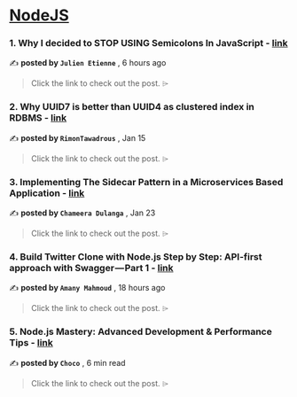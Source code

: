 
<h1><a href=https://medium.com/tag/nodejs/recommended target="_blank" rel="noopener noreferrer">NodeJS</a></h1>
<h3>1. Why I decided to STOP USING Semicolons In JavaScript - <a href=https://medium.com/@julienetienne/why-i-decided-to-stop-using-semicolons-in-javascript-9c128a882d5d?source=tag_recommended_feed---------0-84----------nodejs----------889338a5_1521_416f_8df8_11c383e20bc5------- target="_blank" rel="noopener noreferrer">link</a></h3>

✍️ **posted by `Julien Etienne`** <date> , 6 hours ago</date>

<blockquote>Click the link to check out the post. ⌲</blockquote>

<h3>2. Why UUID7 is better than UUID4 as clustered index in RDBMS - <a href=https://medium.com/@rtawadrous/why-uuid7-is-better-than-uuid4-as-clustered-index-edb02bf70056?source=tag_recommended_feed---------1-107----------nodejs----------889338a5_1521_416f_8df8_11c383e20bc5------- target="_blank" rel="noopener noreferrer">link</a></h3>

✍️ **posted by `RimonTawadrous`** <date> , Jan 15</date>

<blockquote>Click the link to check out the post. ⌲</blockquote>

<h3>3. Implementing The Sidecar Pattern in a Microservices Based Application - <a href=https://medium.com/bitsrc/implementing-the-sidecar-pattern-in-nodejs-2ec3954fe9b6?source=tag_recommended_feed---------2-85----------nodejs----------889338a5_1521_416f_8df8_11c383e20bc5------- target="_blank" rel="noopener noreferrer">link</a></h3>

✍️ **posted by `Chameera Dulanga`** <date> , Jan 23</date>

<blockquote>Click the link to check out the post. ⌲</blockquote>

<h3>4. Build Twitter Clone with Node.js Step by Step: API-first approach with Swagger — Part 1 - <a href=https://medium.com/@amanymounas/build-twitter-clone-with-node-js-step-by-step-api-first-approach-with-swagger-part-1-3852d0777fc1?source=tag_recommended_feed---------3-84----------nodejs----------889338a5_1521_416f_8df8_11c383e20bc5------- target="_blank" rel="noopener noreferrer">link</a></h3>

✍️ **posted by `Amany Mahmoud`** <date> , 18 hours ago</date>

<blockquote>Click the link to check out the post. ⌲</blockquote>

<h3>5. Node.js Mastery: Advanced Development & Performance Tips - <a href=https://medium.com/@Choco23/node-js-mastery-advanced-development-performance-tips-da07355c1e8a?source=tag_recommended_feed---------4-107----------nodejs----------889338a5_1521_416f_8df8_11c383e20bc5------- target="_blank" rel="noopener noreferrer">link</a></h3>

✍️ **posted by `Choco`** <date> , 6 min read</date>

<blockquote>Click the link to check out the post. ⌲</blockquote>

